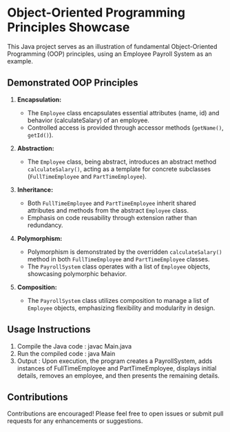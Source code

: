 # Object-Oriented Programming Principles Showcase

This Java project serves as an illustration of fundamental Object-Oriented Programming (OOP) principles, using an Employee Payroll System as an example.

## Demonstrated OOP Principles

1. **Encapsulation:**
   - The `Employee` class encapsulates essential attributes (name, id) and behavior (calculateSalary) of an employee.
   - Controlled access is provided through accessor methods (`getName()`, `getId()`).

2. **Abstraction:**
   - The `Employee` class, being abstract, introduces an abstract method `calculateSalary()`, acting as a template for concrete subclasses (`FullTimeEmployee` and `PartTimeEmployee`).

3. **Inheritance:**
   - Both `FullTimeEmployee` and `PartTimeEmployee` inherit shared attributes and methods from the abstract `Employee` class.
   - Emphasis on code reusability through extension rather than redundancy.

4. **Polymorphism:**
   - Polymorphism is demonstrated by the overridden `calculateSalary()` method in both `FullTimeEmployee` and `PartTimeEmployee` classes.
   - The `PayrollSystem` class operates with a list of `Employee` objects, showcasing polymorphic behavior.

5. **Composition:**
   - The `PayrollSystem` class utilizes composition to manage a list of `Employee` objects, emphasizing flexibility and modularity in design.

## Usage Instructions

1. Compile the Java code :
   javac Main.java
2. Run the compiled code :
   java Main
3. Output :
   Upon execution, the program creates a PayrollSystem, adds instances of FullTimeEmployee and PartTimeEmployee, displays initial details, removes an employee, and 
   then presents the remaining details.

## Contributions

Contributions are encouraged! Please feel free to open issues or submit pull requests for any enhancements or suggestions.
